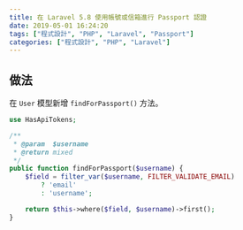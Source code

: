 ```yaml
---
title: 在 Laravel 5.8 使用帳號或信箱進行 Passport 認證
date: 2019-05-01 16:24:20
tags: ["程式設計", "PHP", "Laravel", "Passport"]
categories: ["程式設計", "PHP", "Laravel"]
---
```


## 做法

在 `User` 模型新增 `findForPassport()` 方法。

```php
use HasApiTokens;

/**
 * @param  $username
 * @return mixed
 */
public function findForPassport($username) {
    $field = filter_var($username, FILTER_VALIDATE_EMAIL)
        ? 'email'
        : 'username';

    return $this->where($field, $username)->first();
}
```
